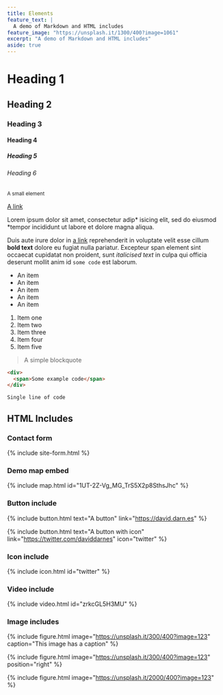 ```yaml
---
title: Elements
feature_text: |
  A demo of Markdown and HTML includes
feature_image: "https://unsplash.it/1300/400?image=1061"
excerpt: "A demo of Markdown and HTML includes"
aside: true
---
```


# Heading 1

## Heading 2

### Heading 3

#### Heading 4

##### Heading 5

###### Heading 6

<small>A small element</small>

[A link](# "A link")

Lorem ipsum dolor sit amet, consectetur adip* isicing elit, sed do eiusmod *tempor incididunt ut labore et dolore magna aliqua.

Duis aute irure dolor in [a link](# "a link") reprehenderit in voluptate velit esse cillum **bold text** dolore eu fugiat nulla pariatur. Excepteur span element sint occaecat cupidatat non proident, sunt _italicised text_ in culpa qui officia deserunt mollit anim id `some code` est laborum.

* An item
* An item
* An item
* An item
* An item

1. Item one
2. Item two
3. Item three
4. Item four
5. Item five

> A simple blockquote

``` html
<div>
  <span>Some example code</span>
</div>
```

`Single line of code`

## HTML Includes

### Contact form

{% include site-form.html %}

### Demo map embed

{% include map.html id="1UT-2Z-Vg_MG_TrS5X2p8SthsJhc" %}

### Button include

{% include button.html text="A button" link="https://david.darn.es" %}

{% include button.html text="A button with icon" link="https://twitter.com/daviddarnes" icon="twitter" %}

### Icon include

{% include icon.html id="twitter" %}

### Video include

{% include video.html id="zrkcGL5H3MU" %}

### Image includes

{% include figure.html image="https://unsplash.it/300/400?image=123" caption="This image has a caption" %}

{% include figure.html image="https://unsplash.it/300/400?image=123" position="right" %}

{% include figure.html image="https://unsplash.it/2000/400?image=123" %}
